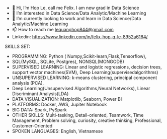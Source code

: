 - 👋 Hi, I’m Hop Le, call me Felix. I am new grad in Data Science
- 👀 I’m interested in Data Science/Data Analytic/Machine Learning
- 🌱 I’m currently looking to work and learn in Data Science/Data Analytic/Machine Learning
- 📫 How to reach me lequanghop844@gmail.com
- Linkedin: https://www.linkedin.com/in/felix-hop-q-le-8952a6164/

SKILLS SET:

- PROGRAMMING: Python ( Numpy,Scikit-learn,Flask,Tensorflow),
- SQL(MySQL, SQLite, Postgres), NONSQL(MONGODB)
- SUPERVISED LEARNING: Linear and logistic regressions, decision trees, support vector machines(SVM), Deep Learning(supervisedalgorithms)
- UNSUPERVISED LEARNING: k-means clustering, principal component analysis (PCA),
- Deep Learning(Unsupervised Algorithms,Neural Networks), Linear Discriminant Analysis(LDA)
- DATA VISUALIZATION: Matplotlib, Seaborn, Power BI
- PLATFORMS: Docker, AWS, Jupiter Notebook
- BIG DATA: Spark, PySpark
- OTHER SKILLS: Multi-tasking, Detail-oriented, Teamwork, Time Management, Problem solving, curiosity, creative thinking, Professional, Customer-Oriented
- SPOKEN LANGUAGES: English, Vietnamese


<!---
FelixQLe/FelixQLe is a ✨ special ✨ repository because its `README.md` (this file) appears on your GitHub profile.
You can click the Preview link to take a look at your changes.
--->
